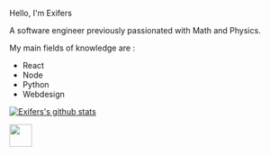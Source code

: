 Hello, I'm Exifers

A software engineer previously passionated with Math and Physics.

My main fields of knowledge are :

- React
- Node
- Python
- Webdesign

[![Exifers's github stats](https://github-readme-stats.vercel.app/api?username=Exifers)](https://github.com/anuraghazra/github-readme-stats)

[<img src="https://cdn.iconscout.com/icon/free/png-256/twitter-213-569318.png" width="40" height="40">](https://twitter.com/exifers_)
